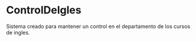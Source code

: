 # ControlDeIgles
Sistema creado para mantener un control en el departamento de los cursos de ingles.
